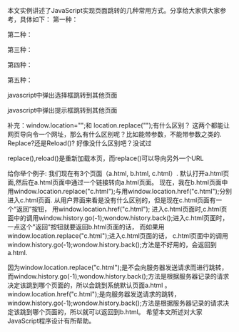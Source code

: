 本文实例讲述了JavaScript实现页面跳转的几种常用方式。分享给大家供大家参考，具体如下：
第一种：
<script language="javascript" type="text/javascript">
    window.location.href="login.jsp?backurl="+window.location.href;
</script>

第二种：
<script language="javascript">
    alert("返回");
    window.history.back(-1);
</script>
第三种：
<script language="javascript">
    window.navigate("top.jsp");
</script>
第四种：
<script language="JavaScript">
    self.location='top.htm';
</script>
第五种：
<script language="javascript">
    alert("非法访问！");
    top.location='xx.jsp';
</script>
javascript中弹出选择框跳转到其他页面
<script language="javascript">
<!--
function logout()...{
if (confirm("你确定要注销身份吗？是－选择确定，否-选择取消"))...{
window.location.href="logout.asp?act=logout"
}
}
-->
</script>
javascript中弹出提示框跳转到其他页面
<script language="javascript">
<!--
function logout()...{
alert("你确定要注销身份吗？");
window.location.href="logout.asp?act=logout"
}
-->
</script>
补充：window.location="";和 location.replace("");有什么区别？
这两个都能让网页导向令一个网址，那么有什么区别呢？比如能带参数，不能带参数之类的.
 Replace?还是Reload()?
好像没什么区别吧？没试过

replace(),reload()是重新加载本页，而replace()可以导向另外一个URL

给你举个例子:
我们现在有3个页面（a.html, b.html, c.html）.
默认打开a.html页面,然后在a.html页面中通过一个链接转向a.html页面。
现在，我在b.html页面中用window.location.replace("c.html");与用window.location.href("c.html");分别进入c.html页面.
从用户界面来看是没有什么区别的，但是现在c.html页面有一个“返回”按钮，
用window.location.href("c.html");
进入c.html页面时,c.html页面中的调用window.history.go(-1);wondow.history.back();进入c.html页面时，一点这个"返回"按钮就要返回b.html页面的话，
而如果用window.location.replace("c.html");进入c.html页面的话，
c.html页面中的调用window.history.go(-1);wondow.history.back();方法是不好用的，会返回到a.html.

因为window.location.replace("c.html");是不会向服务器发送请求而进行跳转，而window.history.go(-1);wondow.history.back();方法是根据服务器记录的请求决定该跳到哪个页面的，所以会跳到系统默认页面a.html 。
window.location.href("c.html");是向服务器发送请求的跳转，window.history.go(-1);wondow.history.back();方法是根据服务器记录的请求决定该跳到哪个页面的，所以就可以返回到b.html。
希望本文所述对大家JavaScript程序设计有所帮助。
